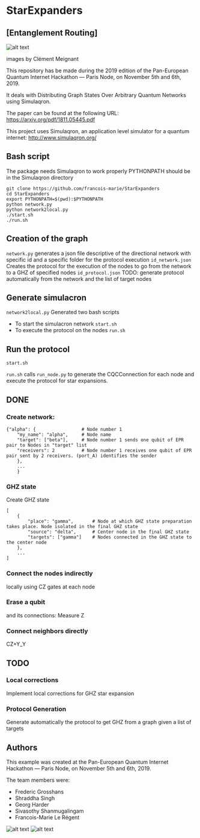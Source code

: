 # StarExpanders

## [Entanglement Routing]

![alt text](https://github.com/francois-marie/StarExpanders/blob/master/distribute_GHZ_arbitrary_network.png)

images by Clément Meignant

This repository has be made during the 2019 edition of the Pan-European Quantum Internet Hackathon — Paris Node, on November 5th and 6th, 2019.

It deals with Distributing Graph States Over Arbitrary Quantum Networks using Simulaqron.

The paper can be found at the following URL:
https://arxiv.org/pdf/1811.05445.pdf

This project uses Simulaqron, an application level simulator for a quantum internet:
http://www.simulaqron.org/

## Bash script

The package needs Simulaqron to work properly
PYTHONPATH should be in the Simulaqron directory

````
git clone https://github.com/francois-marie/StarExpanders
cd StarExpanders
export PYTHONPATH=$(pwd):$PYTHONPATH
python network.py
python network2local.py
./start.sh
./run.sh

````


## Creation of the graph

````network.py````
generates a json file descriptive of the directional network with specific id and a specific folder for the protocol execution
````id_network.json````
Creates the protocol for the execution of the nodes to go from the network to a GHZ of specified nodes
````id_protocol.json````
TODO: generate protocol automatically from the network and the list of target nodes

## Generate simulacron

````network2local.py````
Generated two bash scripts
* To start the simulacron network
````start.sh````
* To execute the protocol on the nodes
````run.sh````

## Run the protocol

````start.sh````

````run.sh```` calls ````run_node.py```` to generate the CQCConnection for each node and execute the protocol for star expansions.

## DONE

### Create network:
````
{"alpha": {                 # Node number 1
    "my_name": "alpha",     # Node name
    "target": ["beta"],     # Node number 1 sends one qubit of EPR pair to Nodes in "target" list
    "receivers": 2          # Node number 1 receives one qubit of EPR pair sent by 2 receivers. (port_A) identifies the sender
    },
    ...
    }
````

### GHZ state

Create GHZ state
````
[
    {
        "place": "gamma",       # Node at which GHZ state preparation takes place. Node isolated in the final GHZ state
        "source": "delta",      # Center node in the final GHZ state
        "targets": ["gamma"]    # Nodes connected in the GHZ state to the center node
    },
    ...
]
````

### Connect the nodes indirectly

locally using CZ gates at each node

### Erase a qubit

and its connections: Measure Z

### Connect neighbors directly

CZ+Y_Y

## TODO

### Local corrections

Implement local corrections for GHZ star expansion

### Protocol Generation

Generate automatically the protocol to get GHZ from a graph given a list of targets

## Authors

This example was created at the Pan-European Quantum Internet Hackathon — Paris Node, on November 5th and 6th, 2019.

The team members were:
* Frederic Grosshans
* Shraddha Singh
* Georg Harder
* Sivasothy Shanmugalingam
* Francois-Marie Le Régent



![alt text](https://github.com/francois-marie/StarExpanders/blob/master/Steiner_tree.png)
![alt text](https://github.com/francois-marie/StarExpanders/blob/master/generalized_entanglement_swapping.png)